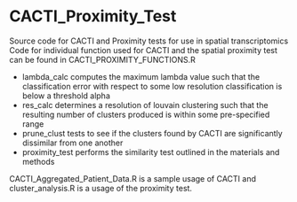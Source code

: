 # CACTI_Proximity_Test
Source code for CACTI and Proximity tests for use in spatial transcriptomics \
Code for individual function used for CACTI and the spatial proximity test can be found in CACTI_PROXIMITY_FUNCTIONS.R

* lambda_calc computes the maximum lambda value such that the classification error with respect to some low resolution classification is below a threshold alpha
* res_calc determines a resolution of louvain clustering such that the resulting number of clusters produced is within some pre-specified range
* prune_clust tests to see if the clusters found by CACTI are significantly dissimilar from one another 
* proximity_test performs the similarity test outlined in the materials and methods  

CACTI_Aggregated_Patient_Data.R is a sample usage of CACTI and cluster_analysis.R is a usage of the proximity test.

